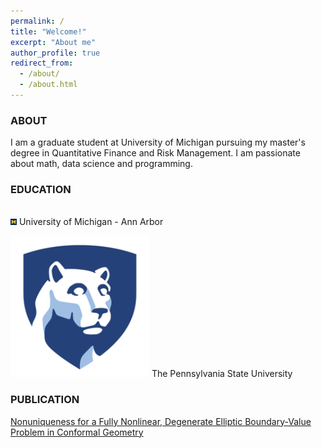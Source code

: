 ```yaml
---
permalink: /
title: "Welcome!"
excerpt: "About me"
author_profile: true
redirect_from: 
  - /about/
  - /about.html
---
```



### ABOUT 

I am a graduate student at University of Michigan pursuing my master's degree in Quantitative Finance and Risk Management. I am passionate about math, data science and programming.


### EDUCATION

<br/><img src='/images/um.png'> University of Michigan - Ann Arbor

![image](https://github.com/Zhengyang49/Zhengyang49.github.io/blob/master/images/PSU.png) The Pennsylvania State University


### PUBLICATION

[Nonuniqueness for a Fully Nonlinear, Degenerate Elliptic Boundary-Value Problem in Conformal Geometry](https://doi.org/10.1016/j.difgeo.2020.101688)

